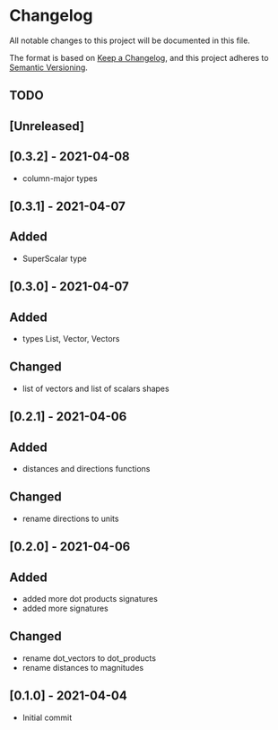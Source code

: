 # Changelog

All notable changes to this project will be documented in this file.

The format is based on [Keep a Changelog](https://keepachangelog.com/en/1.0.0/),
and this project adheres to [Semantic Versioning](https://semver.org/spec/v2.0.0.html).

## TODO

## [Unreleased]

## [0.3.2] - 2021-04-08

+ column-major types

## [0.3.1] - 2021-04-07

## Added

+ SuperScalar type

## [0.3.0] - 2021-04-07

## Added

+ types List, Vector, Vectors

## Changed

+ list of vectors and list of scalars shapes

## [0.2.1] - 2021-04-06

## Added

+ distances and directions functions

## Changed

+ rename directions to units

## [0.2.0] - 2021-04-06

## Added

+ added more dot products signatures
+ added more signatures

## Changed

+ rename dot_vectors to dot_products
+ rename distances to magnitudes

## [0.1.0] - 2021-04-04

+ Initial commit
